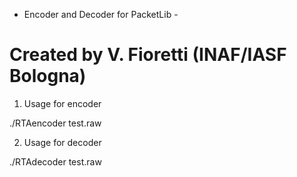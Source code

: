 - Encoder and Decoder for PacketLib -

Created by V. Fioretti (INAF/IASF Bologna)
==========================================

1. Usage for encoder

./RTAencoder test.raw

2. Usage for decoder

./RTAdecoder test.raw
